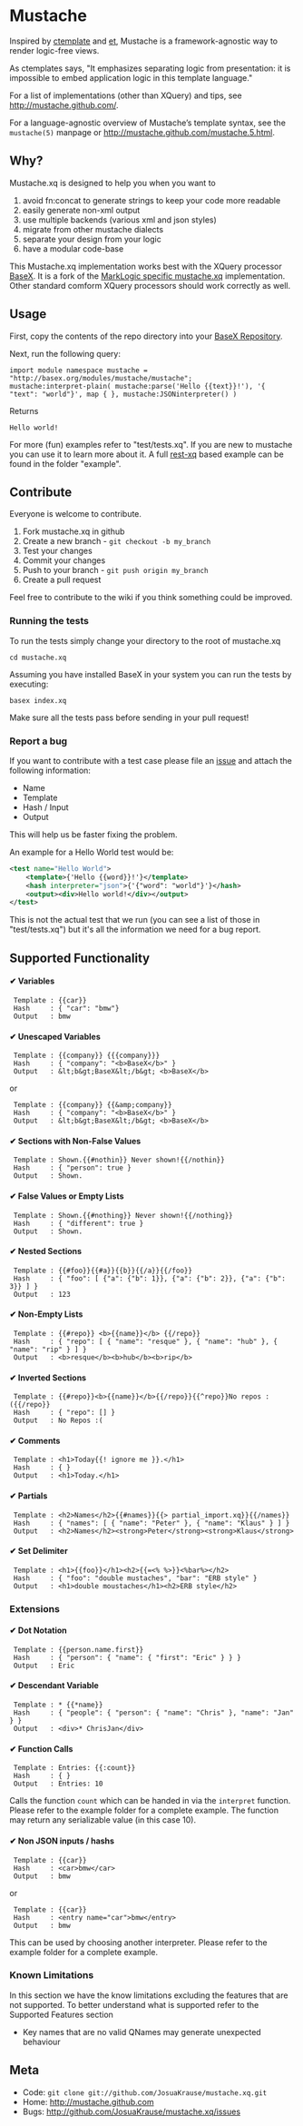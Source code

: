 # Mustache

Inspired by [ctemplate][1] and [et][2], Mustache is a
framework-agnostic way to render logic-free views.

As ctemplates says, "It emphasizes separating logic from presentation:
it is impossible to embed application logic in this template language."

For a list of implementations (other than XQuery) and tips, see
<http://mustache.github.com/>.

For a language-agnostic overview of Mustache’s template syntax, see the
`mustache(5)` manpage or <http://mustache.github.com/mustache.5.html>.

## Why?

Mustache.xq is designed to help you when you want to

1. avoid fn:concat to generate strings to keep your code more readable
2. easily generate non-xml output
3. use multiple backends (various xml and json styles)
4. migrate from other mustache dialects
5. separate your design from your logic
6. have a modular code-base

This Mustache.xq implementation works best with the XQuery processor
[BaseX][4]. It is a fork of the [MarkLogic specific mustache.xq][5] implementation.
Other standard comform XQuery processors should work correctly as well.

## Usage

First, copy the contents of the repo directory into your [BaseX Repository][6].

Next, run the following query:

``` xquery
import module namespace mustache = "http://basex.org/modules/mustache/mustache";
mustache:interpret-plain( mustache:parse('Hello {{text}}!'), '{ "text": "world"}', map { }, mustache:JSONinterpreter() )
```

Returns

```
Hello world!
```

For more (fun) examples refer to "test/tests.xq". If you are new to mustache you can use it to learn more about it.
A full [rest-xq][7] based example can be found in the folder "example".

## Contribute

Everyone is welcome to contribute. 

1. Fork mustache.xq in github
2. Create a new branch - `git checkout -b my_branch`
3. Test your changes
4. Commit your changes
5. Push to your branch - `git push origin my_branch`
6. Create a pull request

Feel free to contribute to the wiki if you think something could be improved.

### Running the tests

To run the tests simply change your directory to the root of mustache.xq

    cd mustache.xq

Assuming you have installed BaseX in your system you can run the tests by executing:

    basex index.xq

Make sure all the tests pass before sending in your pull request!

### Report a bug

If you want to contribute with a test case please file an [issue][3] and attach 
the following information:

* Name
* Template
* Hash / Input
* Output

This will help us be faster fixing the problem.

An example for a Hello World test would be:

``` xml
<test name="Hello World">
    <template>{'Hello {{word}}!'}</template>
    <hash interpreter="json">{'{"word": "world"}'}</hash>
    <output><div>Hello world!</div></output>
</test>
```

This is not the actual test that we run (you can see a list of those in "test/tests.xq") but it's all the information we need for a bug report.

## Supported Functionality

####  ✔ Variables
     Template : {{car}}
     Hash     : { "car": "bmw"}
     Output   : bmw

####  ✔ Unescaped Variables
     Template : {{company}} {{{company}}}
     Hash     : { "company": "<b>BaseX</b>" }
     Output   : &lt;b&gt;BaseX&lt;/b&gt; <b>BaseX</b>

or

     Template : {{company}} {{&amp;company}}
     Hash     : { "company": "<b>BaseX</b>" }
     Output   : &lt;b&gt;BaseX&lt;/b&gt; <b>BaseX</b>

####  ✔ Sections with Non-False Values
     Template : Shown.{{#nothin}} Never shown!{{/nothin}}
     Hash     : { "person": true }
     Output   : Shown.

####  ✔ False Values or Empty Lists
     Template : Shown.{{#nothing}} Never shown!{{/nothing}}
     Hash     : { "different": true }
     Output   : Shown.

####  ✔ Nested Sections
     Template : {{#foo}}{{#a}}{{b}}{{/a}}{{/foo}}
     Hash     : { "foo": [ {"a": {"b": 1}}, {"a": {"b": 2}}, {"a": {"b": 3}} ] }
     Output   : 123

####  ✔ Non-Empty Lists
     Template : {{#repo}} <b>{{name}}</b> {{/repo}}
     Hash     : { "repo": [ { "name": "resque" }, { "name": "hub" }, { "name": "rip" } ] }
     Output   : <b>resque</b><b>hub</b><b>rip</b>

####  ✔ Inverted Sections
     Template : {{#repo}}<b>{{name}}</b>{{/repo}}{{^repo}}No repos :({{/repo}}
     Hash     : { "repo": [] }
     Output   : No Repos :(

####  ✔ Comments
     Template : <h1>Today{{! ignore me }}.</h1>
     Hash     : { }
     Output   : <h1>Today.</h1>

####  ✔ Partials
     Template : <h2>Names</h2>{{#names}}{{> partial_import.xq}}{{/names}}
     Hash     : { "names": [ { "name": "Peter" }, { "name": "Klaus" } ] }
     Output   : <h2>Names</h2><strong>Peter</strong><strong>Klaus</strong>

####  ✔ Set Delimiter
     Template : <h1>{{foo}}</h1><h2>{{=<% %>}}<%bar%></h2>
     Hash     : { "foo": "double mustaches", "bar": "ERB style" }
     Output   : <h1>double moustaches</h1><h2>ERB style</h2>

### Extensions

####  ✔ Dot Notation
     Template : {{person.name.first}}
     Hash     : { "person": { "name": { "first": "Eric" } } }
     Output   : Eric

####  ✔ Descendant Variable
     Template : * {{*name}}
     Hash     : { "people": { "person": { "name": "Chris" }, "name": "Jan" } }
     Output   : <div>* ChrisJan</div>

####  ✔ Function Calls
     Template : Entries: {{:count}}
     Hash     : { }
     Output   : Entries: 10

Calls the function `count` which can be handed in via the `interpret` function.
Please refer to the example folder for a complete example. The function
may return any serializable value (in this case 10).

####  ✔ Non JSON inputs / hashs
     Template : {{car}}
     Hash     : <car>bmw</car>
     Output   : bmw

or

     Template : {{car}}
     Hash     : <entry name="car">bmw</entry>
     Output   : bmw

This can be used by choosing another interpreter.
Please refer to the example folder for a complete example.

### Known Limitations

In this section we have the know limitations excluding the features that are not supported. 
To better understand what is supported refer to the Supported Features section

* Key names that are no valid QNames may generate unexpected behaviour

## Meta

* Code: `git clone git://github.com/JosuaKrause/mustache.xq.git`
* Home: <http://mustache.github.com>
* Bugs: <http://github.com/JosuaKrause/mustache.xq/issues>

[1]: http://code.google.com/p/google-ctemplate/
[2]: http://www.ivan.fomichev.name/2008/05/erlang-template-engine-prototype.html
[3]: http://github.com/JosuaKrause/mustache.xq/issues
[4]: http://basex.org
[5]: http://github.com/dscape/mustache.xq
[6]: http://docs.basex.org/wiki/Options#REPOPATH
[7]: http://docs.basex.org/wiki/RESTXQ


